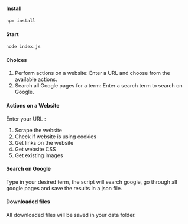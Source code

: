 #### Install

```bash
npm install
```

#### Start

```bash
node index.js
```

#### Choices

1. Perform actions on a website: Enter a URL and choose from the available actions.
2. Search all Google pages for a term: Enter a search term to search on Google.

#### Actions on a Website

Enter your URL :

1. Scrape the website
2. Check if website is using cookies
3. Get links on the website
4. Get website CSS
5. Get existing images

#### Search on Google

Type in your desired term, the script will search google, go through all google pages and save the results in a json file.

#### Downloaded files

All downloaded files will be saved in your data folder.
